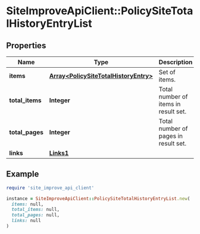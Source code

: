 # SiteImproveApiClient::PolicySiteTotalHistoryEntryList

## Properties

| Name | Type | Description | Notes |
| ---- | ---- | ----------- | ----- |
| **items** | [**Array&lt;PolicySiteTotalHistoryEntry&gt;**](PolicySiteTotalHistoryEntry.md) | Set of items. |  |
| **total_items** | **Integer** | Total number of items in result set. |  |
| **total_pages** | **Integer** | Total number of pages in result set. |  |
| **links** | [**Links1**](Links1.md) |  | [optional] |

## Example

```ruby
require 'site_improve_api_client'

instance = SiteImproveApiClient::PolicySiteTotalHistoryEntryList.new(
  items: null,
  total_items: null,
  total_pages: null,
  links: null
)
```

